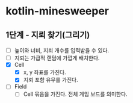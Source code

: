 # kotlin-minesweeper

## 1단계 - 지뢰 찾기(그리기)
- [ ] 높이와 너비, 지뢰 개수를 입력받을 수 있다.
- [ ] 지뢰는 가급적 랜덤에 가깝게 배치한다.
- [x] Cell
  - [x] x, y 좌표를 가진다.
  - [x] 지뢰 포함 유무를 가진다.
- [ ] Field
  - [ ] Cell 묶음을 가진다. 전체 게임 보드를 의미한다.
